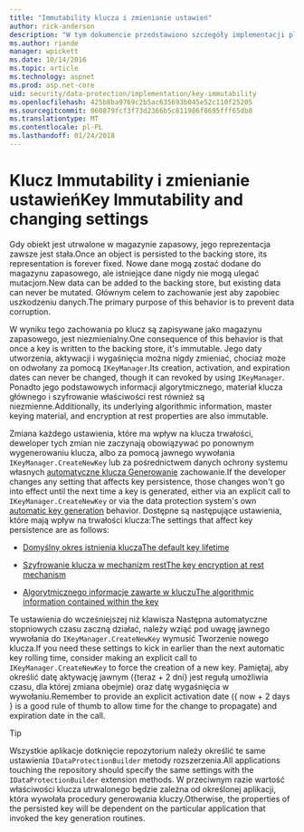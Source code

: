 ```yaml
---
title: "Immutability klucza i zmienianie ustawień"
author: rick-anderson
description: "W tym dokumencie przedstawiono szczegóły implementacji platformy ASP.NET Core danych ochrony klucza immutability interfejsów API."
ms.author: riande
manager: wpickett
ms.date: 10/14/2016
ms.topic: article
ms.technology: aspnet
ms.prod: asp.net-core
uid: security/data-protection/implementation/key-immutability
ms.openlocfilehash: 425b8ba9769c2b5ac635693b045e52c110f25205
ms.sourcegitcommit: 060879fcf3f73d2366b5c811986f8695fff65db8
ms.translationtype: MT
ms.contentlocale: pl-PL
ms.lasthandoff: 01/24/2018
---
```

# <a name="key-immutability-and-changing-settings"></a><span data-ttu-id="a80cf-103">Klucz Immutability i zmienianie ustawień</span><span class="sxs-lookup"><span data-stu-id="a80cf-103">Key Immutability and changing settings</span></span>

<span data-ttu-id="a80cf-104">Gdy obiekt jest utrwalone w magazynie zapasowy, jego reprezentacja zawsze jest stała.</span><span class="sxs-lookup"><span data-stu-id="a80cf-104">Once an object is persisted to the backing store, its representation is forever fixed.</span></span> <span data-ttu-id="a80cf-105">Nowe dane mogą zostać dodane do magazynu zapasowego, ale istniejące dane nigdy nie mogą ulegać mutacjom.</span><span class="sxs-lookup"><span data-stu-id="a80cf-105">New data can be added to the backing store, but existing data can never be mutated.</span></span> <span data-ttu-id="a80cf-106">Głównym celem to zachowanie jest aby zapobiec uszkodzeniu danych.</span><span class="sxs-lookup"><span data-stu-id="a80cf-106">The primary purpose of this behavior is to prevent data corruption.</span></span>

<span data-ttu-id="a80cf-107">W wyniku tego zachowania po klucz są zapisywane jako magazynu zapasowego, jest niezmienialny.</span><span class="sxs-lookup"><span data-stu-id="a80cf-107">One consequence of this behavior is that once a key is written to the backing store, it's immutable.</span></span> <span data-ttu-id="a80cf-108">Jego daty utworzenia, aktywacji i wygaśnięcia można nigdy zmieniać, chociaż może on odwołany za pomocą `IKeyManager`.</span><span class="sxs-lookup"><span data-stu-id="a80cf-108">Its creation, activation, and expiration dates can never be changed, though it can revoked by using `IKeyManager`.</span></span> <span data-ttu-id="a80cf-109">Ponadto jego podstawowych informacji algorytmicznego, materiał klucza głównego i szyfrowanie właściwości rest również są niezmienne.</span><span class="sxs-lookup"><span data-stu-id="a80cf-109">Additionally, its underlying algorithmic information, master keying material, and encryption at rest properties are also immutable.</span></span>

<span data-ttu-id="a80cf-110">Zmiana każdego ustawienia, które ma wpływ na klucza trwałości, deweloper tych zmian nie zaczynają obowiązywać po ponownym wygenerowaniu klucza, albo za pomocą jawnego wywołania `IKeyManager.CreateNewKey` lub za pośrednictwem danych ochrony systemu własnych [automatyczne klucza Generowanie](key-management.md#data-protection-implementation-key-management) zachowanie.</span><span class="sxs-lookup"><span data-stu-id="a80cf-110">If the developer changes any setting that affects key persistence, those changes won't go into effect until the next time a key is generated, either via an explicit call to `IKeyManager.CreateNewKey` or via the data protection system's own [automatic key generation](key-management.md#data-protection-implementation-key-management) behavior.</span></span> <span data-ttu-id="a80cf-111">Dostępne są następujące ustawienia, które mają wpływ na trwałości klucza:</span><span class="sxs-lookup"><span data-stu-id="a80cf-111">The settings that affect key persistence are as follows:</span></span>

* [<span data-ttu-id="a80cf-112">Domyślny okres istnienia klucza</span><span class="sxs-lookup"><span data-stu-id="a80cf-112">The default key lifetime</span></span>](key-management.md#data-protection-implementation-key-management)

* [<span data-ttu-id="a80cf-113">Szyfrowanie klucza w mechanizm rest</span><span class="sxs-lookup"><span data-stu-id="a80cf-113">The key encryption at rest mechanism</span></span>](key-encryption-at-rest.md#data-protection-implementation-key-encryption-at-rest)

* [<span data-ttu-id="a80cf-114">Algorytmicznego informacje zawarte w kluczu</span><span class="sxs-lookup"><span data-stu-id="a80cf-114">The algorithmic information contained within the key</span></span>](xref:security/data-protection/configuration/overview#changing-algorithms-with-usecryptographicalgorithms)

<span data-ttu-id="a80cf-115">Te ustawienia do wcześniejszej niż klawisza Następna automatyczne stopniowych czasu zaczną działać, należy wziąć pod uwagę jawnego wywołania do `IKeyManager.CreateNewKey` wymusić Tworzenie nowego klucza.</span><span class="sxs-lookup"><span data-stu-id="a80cf-115">If you need these settings to kick in earlier than the next automatic key rolling time, consider making an explicit call to `IKeyManager.CreateNewKey` to force the creation of a new key.</span></span> <span data-ttu-id="a80cf-116">Pamiętaj, aby określić datę aktywację jawnym ({teraz + 2 dni} jest regułą umożliwia czasu, dla której zmiana obejmie) oraz datę wygaśnięcia w wywołaniu.</span><span class="sxs-lookup"><span data-stu-id="a80cf-116">Remember to provide an explicit activation date ({ now + 2 days } is a good rule of thumb to allow time for the change to propagate) and expiration date in the call.</span></span>

>[!TIP]
> <span data-ttu-id="a80cf-117">Wszystkie aplikacje dotknięcie repozytorium należy określić te same ustawienia `IDataProtectionBuilder` metody rozszerzenia.</span><span class="sxs-lookup"><span data-stu-id="a80cf-117">All applications touching the repository should specify the same settings with the `IDataProtectionBuilder` extension methods.</span></span> <span data-ttu-id="a80cf-118">W przeciwnym razie wartość właściwości klucza utrwalonego będzie zależna od określonej aplikacji, która wywołała procedury generowania kluczy.</span><span class="sxs-lookup"><span data-stu-id="a80cf-118">Otherwise, the properties of the persisted key will be dependent on the particular application that invoked the key generation routines.</span></span>
